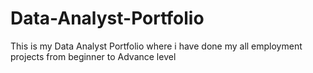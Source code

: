 # Data-Analyst-Portfolio
This is my Data Analyst Portfolio where i have done my all employment projects from beginner to Advance level
